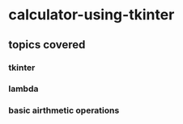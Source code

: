 # calculator-using-tkinter

## topics covered

### tkinter

### lambda

### basic airthmetic operations


